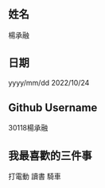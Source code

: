 姓名
----
楊承融

日期
----
yyyy/mm/dd
2022/10/24

Github Username
---------------
30118楊承融

我最喜歡的三件事
---------------
打電動
讀書
騎車
